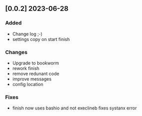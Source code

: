 ## [0.0.2] 2023-06-28
### Added
- Change log ;-)
- settings copy on start finish

### Changes
- Upgrade to bookworm
- rework finish
- remove redunant code
- improve messages
- config location

### Fixes
- finish now uses bashio and not execlineb fixes systanx error

